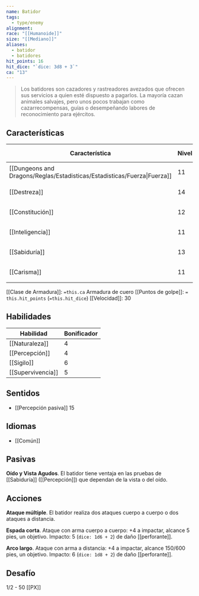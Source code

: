```yaml
---
name: Batidor
tags:
  - type/enemy
alignment: 
race: "[[Humanoide]]"
size: "[[Mediano]]"
aliases:
  - batidor
  - batidores
hit_points: 16
hit_dice: "`dice: 3d8 + 3`"
ca: "13"
---
```

> Los batidores son cazadores y rastreadores avezados que ofrecen sus servicios a quien esté dispuesto a pagarlos. La mayoría cazan animales salvajes, pero unos pocos trabajan como cazarrecompensas, guías o desempeñando labores de reconocimiento para ejércitos.
## Características
| Característica                                                           | Nivel | Bonificador | Lanzar dado      |
| ------------------------------------------------------------------------ | ----- | ----------- | ---------------- |
| [[Dungeons and Dragons/Reglas/Estadisticas/Estadisticas/Fuerza\|Fuerza]] | 11    | 0           | `dice: 1d20 + 0` |
| [[Destreza]]                                                             | 14    | 2           | `dice: 1d20 + 2` |
| [[Constitución]]                                                         | 12    | 1           | `dice: 1d20 + 1` |
| [[Inteligencia]]                                                         | 11    | 0           | `dice: 1d20 + 0` |
| [[Sabiduría]]                                                            | 13    | 1           | `dice: 1d20 + 1` |
| [[Carisma]]                                                              | 11    | 0           | `dice: 1d20 + 0` |

[[Clase de Armadura]]: `=this.ca` Armadura de cuero
[[Puntos de golpe]]: `= this.hit_points` (`=this.hit_dice`)
[[Velocidad]]: 30
## Habilidades
| Habilidad         | Bonificador |
| ----------------- | ----------- |
| [[Naturaleza]]    | 4           |
| [[Percepción]]    | 4           |
| [[Sigilo]]        | 6           |
| [[Supervivencia]] | 5           |
## Sentidos
- [[Percepción pasiva]] 15

## Idiomas
- [[Común]]

## Pasivas
**Oído y Vista Agudos**. El batidor tiene ventaja en las pruebas de [[Sabiduría]] ([[Percepción]]) que dependan de la vista o del oído. 
## Acciones

**Ataque múltiple**. El batidor realiza dos ataques cuerpo a cuerpo o dos ataques a distancia.

**Espada corta**. Ataque con arma cuerpo a cuerpo: +4 a impactar, alcance 5 pies, un objetivo. Impacto: 5 (`dice: 1d6 + 2`) de daño [[perforante]].

**Arco largo**. Ataque con arma a distancia: +4 a impactar, alcance 150/600 pies, un objetivo. Impacto: 6 (`dice: 1d8 + 2`) de daño [[perforante]].
## Desafío
1/2 - 50 [[PX]]
